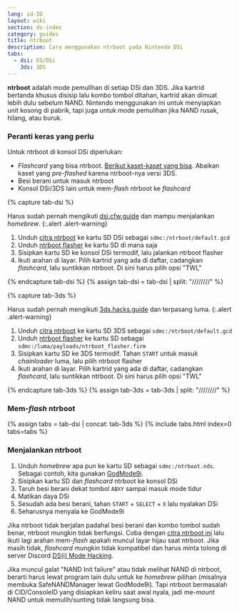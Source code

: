 ```yaml
---
lang: id-ID
layout: wiki
section: ds-index
category: guides
title: ntrboot
description: Cara menggunakan ntrboot pada Nintendo DSi
tabs:
  - dsi: DS/DSi
    3ds: 3DS
---
```


**ntrboot** adalah mode pemulihan di setiap DSi dan 3DS. Jika kartrid bertanda khusus disisip lalu kombo tombol ditahan, kartrid akan dimuat lebih dulu sebelum NAND. Nintendo menggunakan ini untuk menyiapkan unit kosong di pabrik, tapi juga untuk mode pemulihan jika NAND rusak, hilang, atau buruk.

### Peranti keras yang perlu

Untuk ntrboot di konsol DSi diperlukan:

- <i>Flashcard</i> yang bisa ntrboot. [Berikut kaset-kaset yang bisa](https://www.flashcarts.net/ntrboot-ds-carts.html?tab=flashable). Abaikan kaset yang <i>pre-flashed</i> karena ntrboot-nya versi 3DS.
- Besi berani untuk masuk ntrboot
- Konsol DSi/3DS lain untuk mem-<i>flash</i> ntrboot ke <i>flashcard</i>

{% capture tab-dsi %}

Harus sudah pernah mengikuti [dsi.cfw.guide](https://dsi.cfw.guide) dan mampu menjalankan <i>homebrew</i>.
{:.alert .alert-warning}

1. Unduh [citra ntrboot](/assets/files/default.gcd) ke kartu SD DSi sebagai `sdmc:/ntrboot/default.gcd`
2. Unduh [ntrboot flasher](/assets/files/ntrboot_flasher_nds.nds) ke kartu SD di mana saja
3. Sisipkan kartu SD ke konsol DSi termodif, lalu jalankan ntrboot flasher
4. Ikuti arahan di layar. Pilih kartrid yang ada di daftar, cadangkan <i>flashcard</i>, lalu suntikkan ntrboot. Di sini harus pilih opsi "TWL"

{% endcapture tab-dsi %}
{% assign tab-dsi = tab-dsi | split: "////////" %}

{% capture tab-3ds %}

Harus sudah pernah mengikuti [3ds.hacks.guide](https://3ds.hacks.guide) dan terpasang luma.
{:.alert .alert-warning}

1. Unduh [citra ntrboot](/assets/files/default.gcd) ke kartu SD 3DS sebagai `sdmc:/ntrboot/default.gcd`
2. Unduh [ntrboot flasher](/assets/files/ntrboot_flasher.firm) ke kartu SD sebagai `sdmc:/luma/payloads/ntrboot_flasher.firm`
3. Sisipkan kartu SD ke 3DS termodif. Tahan `START` untuk masuk <i>chainloader</i> luma, lalu pilih ntrboot flasher
4. Ikuti arahan di layar. Pilih kartrid yang ada di daftar, cadangkan <i>flashcard</i>, lalu suntikkan ntrboot. Di sini harus pilih opsi "TWL"

{% endcapture tab-3ds %}
{% assign tab-3ds = tab-3ds | split: "////////" %}

### Mem-<i>flash</i> ntrboot

{% assign tabs = tab-dsi | concat: tab-3ds %}
{% include tabs.html index=0 tabs=tabs %}

### Menjalankan ntrboot

1. Unduh <i>homebrew</i> apa pun ke kartu SD sebagai `sdmc:/ntrboot.nds`. Sebagai contoh, kita gunakan [GodMode9i](https://github.com/DS-Homebrew/GodMode9i/releases/).
2. Sisipkan kartu SD dan <i>flashcard</i> ntrboot ke konsol DSi
3. Taruh besi berani dekat tombol `ABXY` sampai masuk mode tidur
4. Matikan daya DSi
5. Sesudah ada besi berani, tahan `START` + `SELECT` + `X` lalu nyalakan DSi
6. Seharusnya menyala ke GodMode9i

Jika ntrboot tidak berjalan padahal besi berani dan kombo tombol sudah benar, ntrboot mungkin tidak berfungsi. Coba dengan [citra ntrboot ini](/assets/files/default_green.gcd) lalu ikuti lagi arahan mem-<i>flash</i> apakah muncul layar hijau saat ntrboot. Jika masih tidak, <i>flashcard</i> mungkin tidak kompatibel dan harus minta tolong di server Discord [DS(i) Mode Hacking](https://ds-homebrew.com/discord).

Jika muncul galat "NAND Init failure" atau tidak melihat NAND di ntrboot, berarti harus lewat program lain dulu untuk ke <i>homebrew</i> pilihan (misalnya membuka SafeNANDManager lewat GodMode9i). Tapi ntrboot bermasalah di CID/ConsoleID yang disiapkan keliru saat awal nyala, jadi me-<i>mount</i> NAND untuk memulih/sunting tidak langsung bisa.

